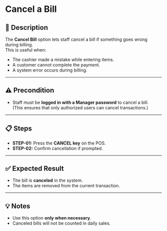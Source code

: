 # Cancel a Bill 
## 📝 Description
The **Cancel Bill** option lets staff cancel a bill if something goes wrong during billing.  
This is useful when:
- The cashier made a mistake while entering items.
- A customer cannot complete the payment.
- A system error occurs during billing.

---

## ⚠️ Precondition
- Staff must be **logged in with a Manager password** to cancel a bill.  
  (This ensures that only authorized users can cancel transactions.)

---

## 📋 Steps
- **STEP-01:** Press the **CANCEL key** on the POS.  
- **STEP-02:** Confirm cancellation if prompted.

---

## ✅ Expected Result
- The bill is **canceled** in the system.  
- The items are removed from the current transaction.  

---

## 💡 Notes
- Use this option **only when necessary**.  
- Canceled bills will not be counted in daily sales.  
